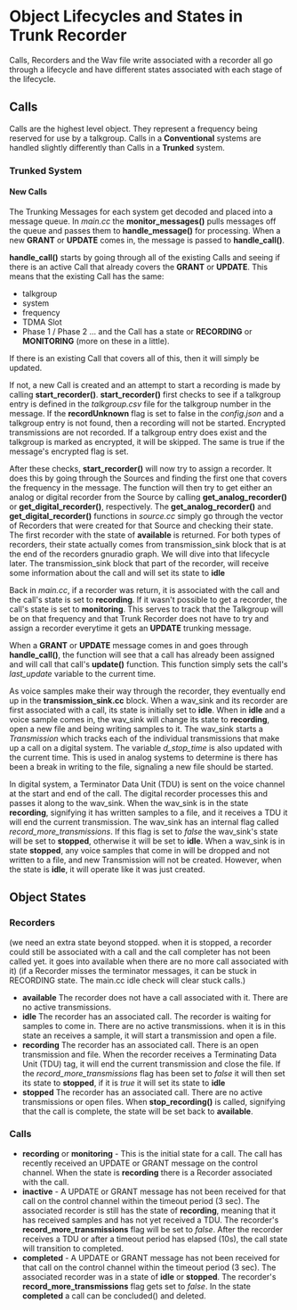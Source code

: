 # Object Lifecycles and States in Trunk Recorder

Calls, Recorders and the Wav file write associated with a recorder all go through a lifecycle and have different states associated with each stage of the lifecycle.

## Calls

Calls are the highest level object. They represent a frequency being reserved for use by a talkgroup. Calls in a **Conventional** systems are handled slightly differently than Calls in a **Trunked** system.

### Trunked System


#### New Calls
The Trunking Messages for each system get decoded and placed into a message queue. In *main.cc* the **monitor_messages()** pulls messages off the queue and passes them to **handle_message()** for processing. When a new **GRANT** or **UPDATE** comes in, the message is passed to **handle_call()**. 

**handle_call()** starts by going through all of the existing Calls and seeing if there is an active Call that already covers the **GRANT** or **UPDATE**. This means that the existing Call has the same:
- talkgroup
- system
- frequency
- TDMA Slot
- Phase 1 / Phase 2
... and the Call has a state or **RECORDING** or **MONITORING** (more on these in a little).

If there is an existing Call that covers all of this, then it will simply be updated.

If not, a new Call is created and an attempt to start a recording is made by calling **start_recorder()**. **start_recorder()** first checks to see if a talkgroup entry is defined in the *talkgroup.csv* file for the talkgroup number in the message. If the **recordUnknown** flag is set to false in the *config.json* and a talkgroup entry is not found, then a recording will not be started.
Encrypted transmissions are not recorded. If a talkgroup entry does exist and the talkgroup is marked as encrypted, it will be skipped. The same is true if the message's encrypted flag is set.

After these checks, **start_recorder()** will now try to assign a recorder. It does this by going through the Sources and finding the first one that covers the frequency in the message. The function will then try to get either an analog or digital recorder from the Source by calling **get_analog_recorder()** or **get_digital_recorder()**, respectively. The **get_analog_recorder()** and **get_digital_recorder()** functions in *source.cc* simply go through the vector of Recorders that were created for that Source and checking their state. The first recorder with the state of **available** is returned. For both types of recorders, their state actually comes from transmission_sink block that is at the end of the recorders gnuradio graph. We will dive into that lifecycle later. The transmission_sink block that part of the recorder, will receive some information about the call and will set its state to **idle**

Back in *main.cc*, if a recorder was return, it is associated with the call and the call's state is set to **recording**. If it wasn't possible to get a recorder, the call's state is set to **monitoring**. This serves to track that the Talkgroup will be on that frequency and that Trunk Recorder does not have to try and assign a recorder everytime it gets an **UPDATE** trunking message.

When a **GRANT** or **UPDATE** message comes in and goes through **handle_call()**, the function will see that a call has already been assigned and will call that call's **update()** function. This function simply sets the call's *last_update* variable to the current time. 

As voice samples make their way through the recorder, they eventually end up in the **transmission_sink.cc** block. When a wav_sink and its recorder are first associated with a call, its state is initially set to **idle**. When in **idle** and a voice sample comes in, the wav_sink will change its state to **recording**, open a new file and being writing samples to it. The wav_sink starts a *Transmission* which tracks each of the individual transmissions that make up a call on a digital system. The variable *d_stop_time* is also updated with the current time. This is used in analog systems to determine is there has been a break in writing to the file, signaling a new file should be started. 

In digital system, a Terminator Data Unit (TDU) is sent on the voice channel at the start and end of the call. The digital recorder processes this and passes it along to the wav_sink. When the wav_sink is in the state **recording**, signifying it has written samples to a file, and it receives a TDU it will end the current transmission. The wav_sink has an internal flag called *record_more_transmissions*. If this flag is set to *false* the wav_sink's state will be set to **stopped**, otherwise it will be set to **idle**. When a wav_sink is in state **stopped**, any voice samples that come in will be dropped and not written to a file, and new Transmission will not be created. However, when the state is **idle**, it will operate like it was just created.




## Object States

### Recorders
(we need an extra state beyond stopped. when it is stopped, a recorder could still be associated with a call and the call completer has not been called yet. it goes into available when there are no more call associated with it)
(if a Recorder misses the terminator messages, it can be stuck in RECORDING state. The main.cc idle check will clear stuck calls.)

- **available** The recorder does not have a call associated with it. There are no active transmissions.
- **idle** The recorder has an associated call. The recorder is waiting for samples to come in. There are no active transmissions. when it is in this state an receives a sample, it will start a transmission and open a file.
- **recording** The recorder has an associated call. There is an open transmission and file. When the recorder receives a Terminating Data Unit (TDU) tag, it will end the current transmission and close the file. If the *record_more_transmissions* flag has been set to *false* it will then set its state to **stopped**, if it is *true* it will set its state to **idle**
- **stopped** The recorder has an associated call. There are no active transmissions or open files. When **stop_recording()** is called, signifying that the call is complete, the state will be set back to **available**.


### Calls
- **recording** or **monitoring** - This is the initial state for a call. The call has recently received an UPDATE or GRANT message on the control channel. When the state is **recording** there is a Recorder associated with the call.
- **inactive** - A UPDATE or GRANT message has not been received for that call on the control channel within the timeout period (3 sec). The associated recorder is still has the state of **recording**, meaning that it has received samples and has not yet received a TDU. The recorder's **record_more_transmissions** flag will be set to *false*. After the recorder receives a TDU or after a timeout period has elapsed (10s), the call state will transition to completed.
- **completed** - A UPDATE or GRANT message has not been received for that call on the control channel within the timeout period (3 sec). The associated recorder was in a state of **idle** or **stopped**. The recorder's **record_more_transmissions** flag gets set to *false*. In the state **completed** a call can be concluded() and deleted.
